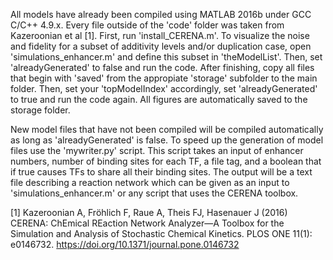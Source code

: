 All models have already been compiled using MATLAB 2016b under GCC C/C++ 4.9.x. Every file outside of the 'code' folder was taken from Kazeroonian et al [1]. First, run 'install_CERENA.m'. To visualize the noise and fidelity for a subset of additivity levels and/or duplication case, open 'simulations_enhancer.m' and define this subset in 'theModelList'. Then, set 'alreadyGenerated' to false and run the code. After finishing, copy all files that begin with 'saved' from the appropiate 'storage' subfolder to the main folder. Then, set your 'topModelIndex' accordingly, set 'alreadyGenerated' to true and run the code again. All figures are automatically saved to the storage folder.

New model files that have not been compiled will be compiled automatically as long as 'alreadyGenerated' is false. To speed up the generation of model files use the 'mywriter.py' script. This script takes an input of enhancer numbers, number of binding sites for each TF, a file tag, and a boolean that if true causes TFs to share all their binding sites. The output will be a text file describing a reaction network which can be given as an input to 'simulations_enhancer.m' or any script that uses the CERENA toolbox.


[1] Kazeroonian A, Fröhlich F, Raue A, Theis FJ, Hasenauer J (2016) CERENA: ChEmical REaction Network Analyzer—A Toolbox for the Simulation and Analysis of Stochastic Chemical Kinetics. PLOS ONE 11(1): e0146732. https://doi.org/10.1371/journal.pone.0146732
